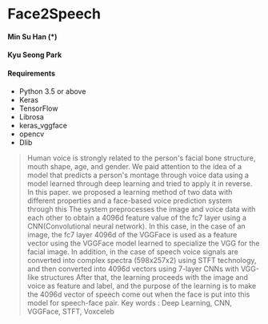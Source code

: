 # Face2Speech

#### Min Su Han (*)
#### Kyu Seong Park

#### Requirements

* Python 3.5 or above
* Keras
* TensorFlow
* Librosa
* keras_vggface
* opencv
* Dlib

> Human voice is strongly related to the person's facial bone structure, mouth shape, age,
> and gender. We paid attention to the idea of a model that predicts a person's montage
> through voice data using a model learned through deep learning and tried to apply it in
> reverse. In this paper. we proposed a learning method of two data with different properties and a face-based voice prediction system through
> this The system preprocesses the image and voice data with each other to obtain a 4096d feature value of the fc7 layer using a CNN(Convolutional neural network). In this case,
> in the case of an image, the fc7 layer 4096d of the VGGFace is used as a feature vector using the VGGFace
> model learned to specialize the VGG for the facial image. In addition, in the case of speech
> voice signals are converted into complex spectra (598x257x2) using STFT
> technology, and then converted into 4096d vectors using 7-layer CNNs with VGG-like
> structures After that, the learning proceeds with the image and voice as feature and
> label, and the purpose of the learning is to make the 4096d vector of speech come out
> when the face is put into this model for speech-face pair.
> Key words : Deep Learning, CNN, VGGFace, STFT, Voxceleb
